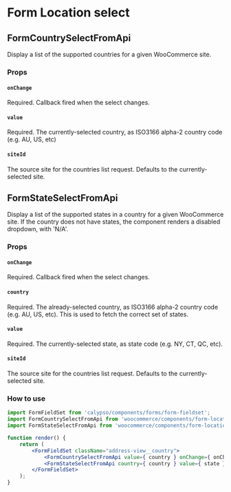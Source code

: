 # Form Location select

## FormCountrySelectFromApi

Display a list of the supported countries for a given WooCommerce site.

### Props

#### `onChange`

Required. Callback fired when the select changes.

#### `value`

Required. The currently-selected country, as ISO3166 alpha-2 country code (e.g. AU, US, etc)

#### `siteId`

The source site for the countries list request. Defaults to the currently-selected site.

## FormStateSelectFromApi

Display a list of the supported states in a country for a given WooCommerce site. If the country does not have states, the component renders a disabled dropdown, with 'N/A'.

### Props

#### `onChange`

Required. Callback fired when the select changes.

#### `country`

Required. The already-selected country, as ISO3166 alpha-2 country code (e.g. AU, US, etc). This is used to fetch the correct set of states.

#### `value`

Required. The currently-selected state, as state code (e.g. NY, CT, QC, etc).

#### `siteId`

The source site for the countries list request. Defaults to the currently-selected site.

### How to use

```jsx
import FormFieldSet from 'calypso/components/forms/form-fieldset';
import FormCountrySelectFromApi from 'woocommerce/components/form-location-select/countries';
import FormStateSelectFromApi from 'woocommerce/components/form-location-select/states';

function render() {
	return (
		<FormFieldSet className="address-view__country">
			<FormCountrySelectFromApi value={ country } onChange={ onChange } />
			<FormStateSelectFromApi country={ country } value={ state } onChange={ onChange } />
		</FormFieldSet>
	);
}
```
